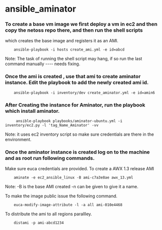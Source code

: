 ansible_aminator
================

### To create a base vm image we first deploy a vm in ec2 and then copy the netoss repo there, and then run the shell scripts
which creates the base image and registers it as an AMI.

        ansible-playbook -i hosts create_ami.yml -e id=abcd
Note: The task of running the shell script may hang, if so run the last command manually ---- needs fixing.

### Once the ami is created , use that ami to create aminator instance. Edit the playbook to add the newly created ami id.

        ansible-playbook -i inventory/dev create_aminator.yml -e id=amin6

### After Creating the instance for Aminator, run the playbook which install aminator.

         ansible-playbook playbooks/aminator-ubuntu.yml -i inventory/ec2.py -l 'tag_Name_Aminator' -vv

Note: it uses ec2 inventory script so make sure credentials are there in the environment.

### Once the aminator instance is created log on to the machine and as root run following commands.

Make sure euca credentials are provided.
To create a AWX 1.3 release AMI

        aminate -e ec2_ansible_linux -B ami-c7a3e8ae awx_13.yml

Note: -B is the base AMI created -n can be given to give it a name.

To make the image public issue the following command.

        euca-modify-image-attribute -l -a all ami-010e4468

To distribute the ami to all regions parallley.

        distami -p ami-abcd1234
 

        
